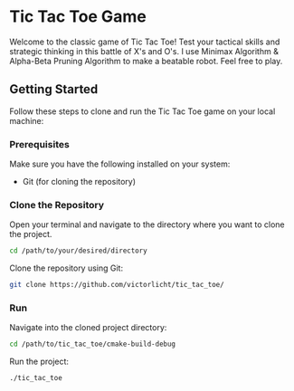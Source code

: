 # Tic Tac Toe Game

Welcome to the classic game of Tic Tac Toe! Test your tactical skills and strategic thinking in this battle of X's and O's.
I use Minimax Algorithm & Alpha-Beta Pruning Algorithm to make a beatable robot.
Feel free to play.

## Getting Started

Follow these steps to clone and run the Tic Tac Toe game on your local machine:

### Prerequisites

Make sure you have the following installed on your system:

- Git (for cloning the repository)

### Clone the Repository

Open your terminal and navigate to the directory where you want to clone the project.

```bash
cd /path/to/your/desired/directory
```
Clone the repository using Git:
```bash
git clone https://github.com/victorlicht/tic_tac_toe/
```
### Run

Navigate into the cloned project directory:

```bash
cd /path/to/tic_tac_toe/cmake-build-debug
```
Run the project:
```bash
./tic_tac_toe
```
